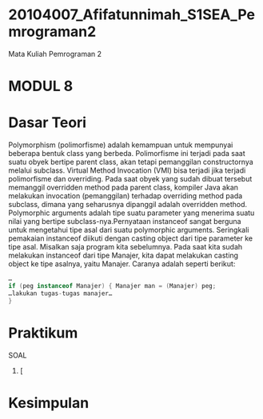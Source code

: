 # 20104007_Afifatunnimah_S1SEA_Pemrograman2

Mata Kuliah Pemrograman 2

# MODUL 8

# Dasar Teori
  Polymorphism (polimorfisme) adalah kemampuan untuk mempunyai beberapa bentuk class yang berbeda. Polimorfisme ini terjadi pada saat suatu obyek bertipe parent class, akan tetapi pemanggilan constructornya melalui subclass.
  Virtual Method Invocation (VMI) bisa terjadi jika terjadi polimorfisme dan overriding. Pada saat obyek yang sudah dibuat tersebut memanggil overridden method pada parent class, kompiler Java akan melakukan invocation (pemanggilan) terhadap overriding method pada subclass, dimana yang seharusnya dipanggil adalah overridden method. 
  Polymorphic arguments adalah tipe suatu parameter yang menerima suatu nilai yang bertipe subclass-nya.Pernyataan instanceof sangat berguna untuk mengetahui tipe asal dari suatu polymorphic arguments.
  Seringkali pemakaian instanceof diikuti dengan casting object dari tipe parameter ke tipe asal. Misalkan saja program kita sebelumnya. Pada saat kita sudah melakukan instanceof dari tipe Manajer, kita dapat melakukan casting object ke tipe asalnya, yaitu Manajer. Caranya adalah seperti berikut:
  
  ```java
  …
  if (peg instanceof Manajer) { Manajer man = (Manajer) peg;
  …lakukan tugas-tugas manajer…
  }
  ```
  
# Praktikum
SOAL
1. [
# Kesimpulan

